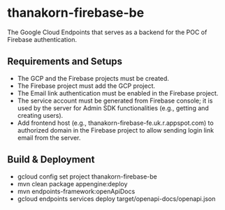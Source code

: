# thanakorn-firebase-be

The Google Cloud Endpoints that serves as a backend for the POC of Firebase authentication.

## Requirements and Setups
- The GCP and the Firebase projects must be created.
- The Firebase project must add the GCP project.
- The Email link authentication must be enabled in the Firebase project.
- The service account must be generated from Firebase console; it is used by the server for Admin SDK functionalities (e.g., getting and creating users).
- Add frontend host (e.g., thanakorn-firebase-fe.uk.r.appspot.com) to authorized domain in the Firebase project to allow sending login link email from the server.

## Build & Deployment
- gcloud config set project thanakorn-firebase-be
- mvn clean package appengine:deploy 
- mvn endpoints-framework:openApiDocs 
- gcloud endpoints services deploy target/openapi-docs/openapi.json

